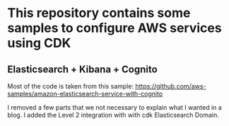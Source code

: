 # This repository contains some samples to configure AWS services using CDK

## Elasticsearch + Kibana + Cognito
Most of the code is taken from this sample:
https://github.com/aws-samples/amazon-elasticsearch-service-with-cognito

I removed a few parts that we not necessary to explain what I wanted in a blog. I added the Level 2 integration with with cdk Elasticsearch Domain.
